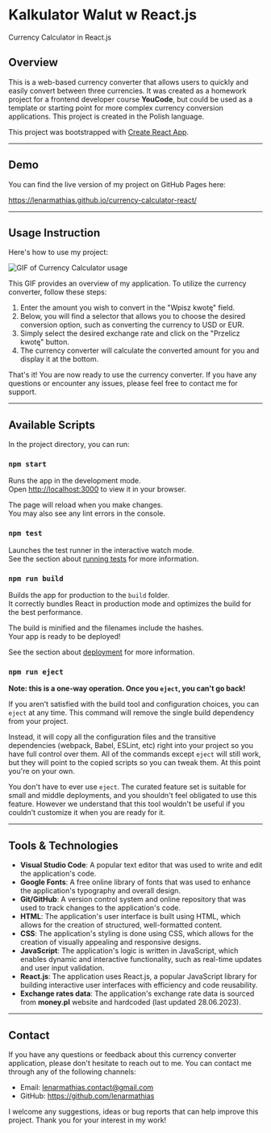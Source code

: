 # Kalkulator Walut w React.js
Currency Calculator in React.js

## Overview

This is a web-based currency converter that allows users to quickly and easily convert between three currencies. It was created as a homework project for a frontend developer course **YouCode**, but could be used as a template or starting point for more complex currency conversion applications. This project is created in the Polish language.

This project was bootstrapped with [Create React App](https://github.com/facebook/create-react-app).

---

## Demo

You can find the live version of my project on GitHub Pages here:

https://lenarmathias.github.io/currency-calculator-react/

---

## Usage Instruction

Here's how to use my project:

![GIF of Currency Calculator usage](/src/images/overview.gif)

This GIF provides an overview of my application. To utilize the currency converter, follow these steps:

1. Enter the amount you wish to convert in the "Wpisz kwotę" field.
2. Below, you will find a selector that allows you to choose the desired conversion option, such as converting the currency to USD or EUR.
3. Simply select the desired exchange rate and click on the "Przelicz kwotę" button.
4. The currency converter will calculate the converted amount for you and display it at the bottom.

That's it! You are now ready to use the currency converter. If you have any questions or encounter any issues, please feel free to contact me for support.

---

## Available Scripts

In the project directory, you can run:

### `npm start`

Runs the app in the development mode.\
Open [http://localhost:3000](http://localhost:3000) to view it in your browser.

The page will reload when you make changes.\
You may also see any lint errors in the console.

### `npm test`

Launches the test runner in the interactive watch mode.\
See the section about [running tests](https://facebook.github.io/create-react-app/docs/running-tests) for more information.

### `npm run build`

Builds the app for production to the `build` folder.\
It correctly bundles React in production mode and optimizes the build for the best performance.

The build is minified and the filenames include the hashes.\
Your app is ready to be deployed!

See the section about [deployment](https://facebook.github.io/create-react-app/docs/deployment) for more information.

### `npm run eject`

**Note: this is a one-way operation. Once you `eject`, you can't go back!**

If you aren't satisfied with the build tool and configuration choices, you can `eject` at any time. This command will remove the single build dependency from your project.

Instead, it will copy all the configuration files and the transitive dependencies (webpack, Babel, ESLint, etc) right into your project so you have full control over them. All of the commands except `eject` will still work, but they will point to the copied scripts so you can tweak them. At this point you're on your own.

You don't have to ever use `eject`. The curated feature set is suitable for small and middle deployments, and you shouldn't feel obligated to use this feature. However we understand that this tool wouldn't be useful if you couldn't customize it when you are ready for it.

---

## Tools & Technologies

- **Visual Studio Code**: A popular text editor that was used to write and edit the application's code.
- **Google Fonts**: A free online library of fonts that was used to enhance the application's typography and overall design.
- **Git/GitHub**: A version control system and online repository that was used to track changes to the application's code.
- **HTML**: The application's user interface is built using HTML, which allows for the creation of structured, well-formatted content.
- **CSS**: The application's styling is done using CSS, which allows for the creation of visually appealing and responsive designs.
- **JavaScript**: The application's logic is written in JavaScript, which enables dynamic and interactive functionality, such as real-time updates and user input validation.
- **React.js**: The application uses React.js, a popular JavaScript library for building interactive user interfaces with efficiency and code reusability.
- **Exchange rates data**: The application's exchange rate data is sourced from **money.pl** website and hardcoded (last updated 28.06.2023).

---

## Contact

If you have any questions or feedback about this currency converter application, please don't hesitate to reach out to me. You can contact me through any of the following channels:

- Email: lenarmathias.contact@gmail.com
- GitHub: https://github.com/lenarmathias

I welcome any suggestions, ideas or bug reports that can help improve this project. Thank you for your interest in my work!